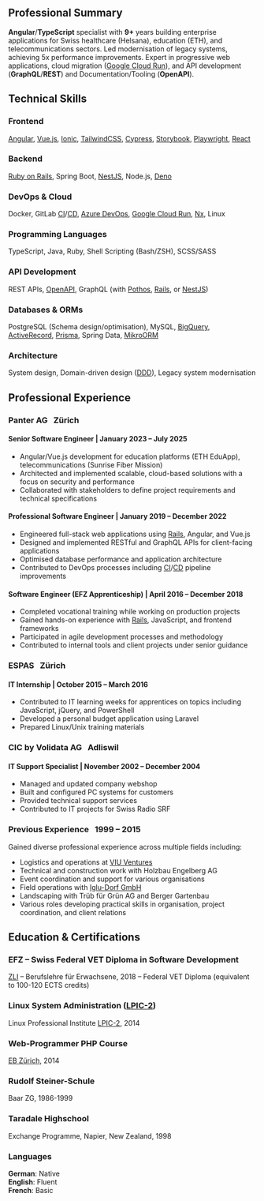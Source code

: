 <!-- @include: ./abbrs.en.md -->

## Professional Summary

**Angular**/**TypeScript** specialist with **9+** years building enterprise applications for Swiss healthcare (Helsana), education (ETH), and telecommunications sectors. Led modernisation of legacy systems, achieving 5x performance improvements. Expert in progressive web applications, cloud migration ([Google Cloud Run][CloudRun]), and API development (**GraphQL**/**REST**) and Documentation/Tooling (**OpenAPI**).

## Technical Skills

### Frontend

[Angular], [Vue.js][Vue], [Ionic], [TailwindCSS], [Cypress], [Storybook], [Playwright], [React]

### Backend

[Ruby on Rails][Rails], Spring Boot, [NestJS], Node.js, [Deno]

### DevOps & Cloud

Docker, GitLab [CI]/[CD], [Azure DevOps][AzureDevOps], [Google Cloud Run][CloudRun], [Nx], Linux

### Programming Languages

TypeScript, Java, Ruby, Shell Scripting (Bash/ZSH), SCSS/SASS

### API Development

REST APIs, [OpenAPI], GraphQL (with [Pothos], [Rails], or [NestJS])

### Databases & ORMs

PostgreSQL (Schema design/optimisation), MySQL, [BigQuery], [ActiveRecord], [Prisma], Spring Data, [MikroORM]

### Architecture

System design, Domain-driven design ([DDD]), Legacy system modernisation

## Professional Experience

### **Panter AG** &nbsp; <span class="font-normal text-lg lg:text-xl">Zürich</span>

#### Senior Software Engineer | January 2023 – July 2025

- Angular/Vue.js development for education platforms (ETH EduApp), telecommunications (Sunrise Fiber Mission)
- Architected and implemented scalable, cloud-based solutions with a focus on security and performance
- Collaborated with stakeholders to define project requirements and technical specifications

#### Professional Software Engineer | January 2019 – December 2022

- Engineered full-stack web applications using [Rails], Angular, and Vue.js
- Designed and implemented RESTful and GraphQL APIs for client-facing applications
- Optimised database performance and application architecture
- Contributed to DevOps processes including [CI]/[CD] pipeline improvements

#### Software Engineer (EFZ Apprenticeship) | April 2016 – December 2018

- Completed vocational training while working on production projects
- Gained hands-on experience with [Rails], JavaScript, and frontend frameworks
- Participated in agile development processes and methodology
- Contributed to internal tools and client projects under senior guidance

### **ESPAS** &nbsp; <span class="font-normal text-lg lg:text-xl">Zürich</span>

#### IT Internship | October 2015 – March 2016

- Contributed to IT learning weeks for apprentices on topics including JavaScript, jQuery, and PowerShell
- Developed a personal budget application using Laravel
- Prepared Linux/Unix training materials

### **CIC by Volidata AG** &nbsp; <span class="font-normal text-lg lg:text-xl">Adliswil</span>

#### IT Support Specialist | November 2002 – December 2004

- Managed and updated company webshop
- Built and configured PC systems for customers
- Provided technical support services
- Contributed to IT projects for Swiss Radio SRF

### **Previous Experience** &nbsp; <span class="font-normal text-lg lg:text-xl">1999 – 2015</span>

Gained diverse professional experience across multiple fields including:

- Logistics and operations at [VIU Ventures][viu]
- Technical and construction work with Holzbau Engelberg AG
- Event coordination and support for various organisations
- Field operations with [Iglu-Dorf GmbH][iglu-dorf]
- Landscaping with Trüb für Grün AG and Berger Gartenbau
- Various roles developing practical skills in organisation, project coordination, and client relations

## Education & Certifications

### EFZ – Swiss Federal VET Diploma in Software Development

[ZLI] – Berufslehre für Erwachsene, 2018 – Federal VET Diploma (equivalent to 100-120 ECTS credits)

### Linux System Administration ([LPIC-2])

Linux Professional Institute [LPIC-2], 2014

### Web-Programmer PHP Course

[EB Zürich][EBZ], 2014

### Rudolf Steiner-Schule

Baar ZG, 1986-1999

### Taradale Highschool

Exchange Programme, Napier, New Zealand, 1998

### Languages

**German**: Native  
**English**: Fluent  
**French**: Basic  

[iglu-dorf]: https://iglu-dorf.com/en "Igloo Hotel in Engelberg, Switzerland"
[viu]: https://shopviu.com/en-ch "Swiss Eyewear Brand - Startup"
[ZLI]: https://www.zli.ch/ "Zürcher Lehrbetriebsverband ICT"
[EBZ]: https://www.eb-zuerich.ch/ "EB Zürich"
[LPIC-2]: https://www.lpi.org/our-certifications/lpic-2-overview/ "Linux Professional Institute Certification Level 2 for advanced Linux system administration and network services."

[Angular]: https://angular.io/ "TypeScript-based web framework by Google for large single-page applications with component-based architecture."
[AzureDevOps]: https://azure.microsoft.com/en-us/services/devops/ "Microsoft platform for DevOps services with CI/CD pipelines, repository management, and project planning."
[BigQuery]: https://cloud.google.com/bigquery?hl=en "Serverless data warehouse solution by Google Cloud for fast SQL analytics on large datasets."
[CloudRun]: https://cloud.google.com/run?hl=en "Serverless container platform for automatically scaling containerized applications on Google Cloud."
[Cypress]: https://www.cypress.io/ "End-to-end testing framework for modern web applications with integrated browser and real-time debugging."
[Deno]: https://deno.com/ "Modern JavaScript/TypeScript runtime with built-in security and web APIs"
[Ionic]: https://ionicframework.com/ "Cross-platform framework for building native mobile apps using web technologies like HTML, CSS, and JavaScript."
[MikroORM]: https://mikro-orm.io/ "TypeScript ORM based on Data Mapper pattern with Unit of Work and Identity Map."
[NestJS]: https://nestjs.com/ "Scalable Node.js framework for server-side applications with TypeScript and modular architecture."
[Nx]: https://nx.dev/ "Monorepo build system with advanced developer tools for scalable JavaScript/TypeScript projects."
[Playwright]: https://playwright.dev/ "Cross-browser automation framework for reliable end-to-end testing across Chromium, Firefox, and Safari."
[Pothos]: https://pothos-graphql.dev/ "Code-first GraphQL schema builder for TypeScript with type-safe API development."
[Prisma]: https://www.prisma.io/ "Type-safe database toolkit for Node.js and TypeScript with automatic schema migration and query builder."
[Rails]: https://rubyonrails.org/ "Ruby on Rails - Full-stack web framework for Ruby with convention-over-configuration for rapid application development."
[React]: https://react.dev/ "JavaScript library by Meta for building component-based user interfaces with Virtual DOM."
[Storybook]: https://storybook.js.org/ "Tool for developing and testing UI components in isolation with interactive documentation."
[TailwindCSS]: https://tailwindcss.com/ "Utility-first CSS framework with pre-built classes for rapid and consistent UI development."
[Vue]: https://vuejs.org/ "Progressive JavaScript framework for building interactive user interfaces and single-page applications."
[OpenAPI]: https://www.openapis.org/ "OpenAPI – The world's most widely used API description standard"

[ActiveRecord]: https://en.wikipedia.org/wiki/Active_record_pattern "Ruby framework for database access and Object-Relational Mapping (ORM)"
[CD]: https://en.wikipedia.org/wiki/Continuous_delivery "Continuous Delivery – Wikipedia"
[CI]: https://en.wikipedia.org/wiki/Continuous_integration "Continuous Integration – Wikipedia"
[DDD]: https://en.wikipedia.org/wiki/Domain-driven_design "Domain-driven design – Wikipedia"
